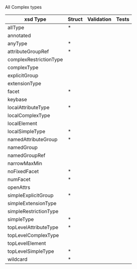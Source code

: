 All Complex types

| xsd Type | Struct | Validation | Tests |
| -------- | ------ | ---------- | ----- |
|allType| * |
|annotated
|anyType| * |
|attributeGroupRef| * |
|complexRestrictionType
|complexType
|explicitGroup
|extensionType
|facet| * |
|keybase
|localAttributeType| * |
|localComplexType
|localElement
|localSimpleType| * |
|namedAttributeGroup| * |
|namedGroup
|namedGroupRef
|narrowMaxMin
|noFixedFacet| * |
|numFacet| * |
|openAttrs
|simpleExplicitGroup| * |
|simpleExtensionType
|simpleRestrictionType
|simpleType| * |
|topLevelAttributeType| * |
|topLevelComplexType
|topLevelElement
|topLevelSimpleType| * |
|wildcard| * |
